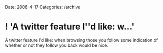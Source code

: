 Date: 2008-4-17
Categories: /archive

# ! 'A twitter feature I''d  like: w...'

A twitter feature I'd  like: when browsing those you follow some indication of whether or  not they follow you back would be nice.
